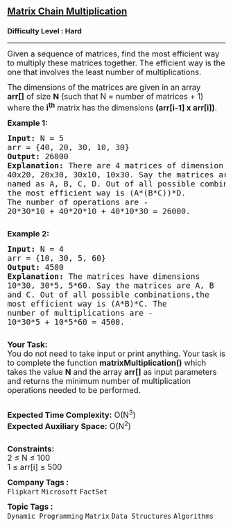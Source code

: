 <h2><a href="https://practice.geeksforgeeks.org/problems/matrix-chain-multiplication0303/1?utm_source=gfg&utm_medium=article&utm_campaign=bottom_sticky_on_article">Matrix Chain Multiplication</a></h2><h3>Difficulty Level : Hard</h3><hr><div class="problems_problem_content__Xm_eO"><p><span style="font-size: 18px;">Given a sequence of matrices, find the most efficient way to multiply these matrices together.&nbsp;The efficient way is the one that involves&nbsp;the least number of&nbsp;multiplications. </span></p>
<p><span style="font-size: 18px;">The dimensions of the matrices are given in an array <strong>arr[]</strong>&nbsp;of&nbsp;size&nbsp;<strong>N</strong> (such that N = number of matrices + 1) where the <strong>i<sup>th</sup></strong> matrix has the dimensions&nbsp;<strong>(arr[i-1]&nbsp;x arr[i])</strong>.</span></p>
<p><strong><span style="font-size: 18px;">Example 1:</span></strong></p>
<pre><span style="font-size: 18px;"><strong>Input:</strong> N = 5
arr = {40, 20, 30, 10, 30}
<strong>Output:</strong> 26000
<strong>Explanation:</strong> There are 4 matrices of dimension 
40x20, 20x30, 30x10, 10x30. Say the matrices are 
named as A, B, C, D. Out of all possible combinations,
the most efficient way is (A*(B*C))*D. 
The number of operations are -
20*30*10 + 40*20*10 + 40*10*30 = 26000.</span></pre>
<p><br><strong><span style="font-size: 18px;">Example 2:</span></strong></p>
<pre><span style="font-size: 18px;"><strong>Input:</strong> N = 4
arr = {10, 30, 5, 60}
<strong>Output:</strong> 4500
<strong>Explanation:</strong> The matrices have dimensions 
10*30, 30*5, 5*60. Say the matrices are A, B 
and C. Out of all possible combinations,the
most efficient way is (A*B)*C. The 
number of multiplications are -
10*30*5 + 10*5*60 = 4500.</span></pre>
<p><br><span style="font-size: 18px;"><strong>Your Task:</strong><br>You do not need to take input or print anything. Your task is to complete the function <strong>matrixMultiplication()</strong> which takes the value <strong>N</strong> and the array <strong>arr[]</strong> as input parameters and returns the minimum number of multiplication operations needed to be performed.</span></p>
<p><br><span style="font-size: 18px;"><strong>Expected Time Complexity:</strong> O(N<sup>3</sup>)<br><strong>Expected Auxiliary Space:</strong> O(N<sup>2</sup>)</span></p>
<p><br><span style="font-size: 18px;"><strong>Constraints:</strong>&nbsp;<br>2 ≤ N ≤ 100<br>1 ≤ arr[i] ≤ 500</span></p></div><p><span style=font-size:18px><strong>Company Tags : </strong><br><code>Flipkart</code>&nbsp;<code>Microsoft</code>&nbsp;<code>FactSet</code>&nbsp;<br><p><span style=font-size:18px><strong>Topic Tags : </strong><br><code>Dynamic Programming</code>&nbsp;<code>Matrix</code>&nbsp;<code>Data Structures</code>&nbsp;<code>Algorithms</code>&nbsp;